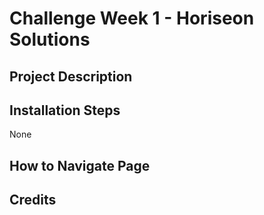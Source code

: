 # Challenge Week 1 - Horiseon Solutions
## Project Description
## Installation Steps
None
## How to Navigate Page

## Credits

